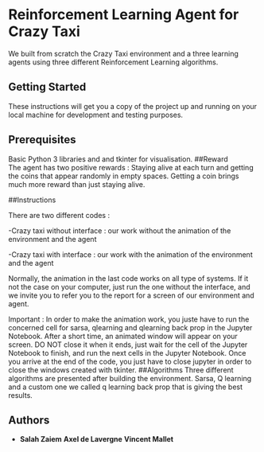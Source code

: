 # Reinforcement Learning Agent for Crazy Taxi
We built from scratch the Crazy Taxi environment and a three learning agents using three different Reinforcement Learning algorithms. 

## Getting Started 


These instructions will get you a copy of the project up and running on your local machine for development and testing purposes.


## Prerequisites 
Basic Python 3 libraries and and tkinter for visualisation. 
##Reward  
The agent has two positive rewards : Staying alive at each turn and getting the coins that appear randomly in empty spaces. Getting a coin brings much more reward than just staying alive. 

 ##Instructions 

There are two different codes :

-Crazy taxi without interface : our work without the animation of the environment and the agent

-Crazy taxi with interface : our work with the animation of the environment and the agent

Normally, the animation in the last code works on all type of systems. If it not the case on your computer, just run the one without the interface, and we invite you to refer you to the report for a screen of our environment and agent.

Important : In order to make the animation work, you juste have to run the concerned cell for sarsa, qlearning and qlearning back prop in the Jupyter Notebook. After a short time, an animated window will appear on your screen. DO NOT close it when it ends, just wait for the cell of the Jupyter Notebook to finish, and run the next cells in the Jupyter Notebook. 
Once you arrive at the end of the code, you just have to close jupyter in order to close the windows created with tkinter. 
##Algorithms 
Three different algorithms are presented after building the environment. Sarsa, Q learning and a custom one we called q learning back prop that is giving the best results. 


## Authors

* **Salah Zaiem**  **Axel de Lavergne** **Vincent Mallet**